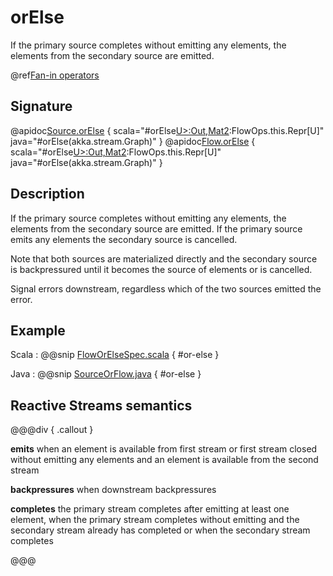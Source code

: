 # orElse

If the primary source completes without emitting any elements, the elements from the secondary source are emitted.

@ref[Fan-in operators](../index.md#fan-in-operators)

## Signature

@apidoc[Source.orElse](Source) { scala="#orElse[U&gt;:Out,Mat2](secondary:akka.stream.Graph[akka.stream.SourceShape[U],Mat2]):FlowOps.this.Repr[U]" java="#orElse(akka.stream.Graph)" }
@apidoc[Flow.orElse](Flow) { scala="#orElse[U&gt;:Out,Mat2](secondary:akka.stream.Graph[akka.stream.SourceShape[U],Mat2]):FlowOps.this.Repr[U]" java="#orElse(akka.stream.Graph)" }


## Description

If the primary source completes without emitting any elements, the elements from the secondary source
are emitted. If the primary source emits any elements the secondary source is cancelled.

Note that both sources are materialized directly and the secondary source is backpressured until it becomes
the source of elements or is cancelled.

Signal errors downstream, regardless which of the two sources emitted the error.

## Example
Scala
:   @@snip [FlowOrElseSpec.scala](/gemini-stream-tests/src/test/scala/gemini/stream/scaladsl/FlowOrElseSpec.scala) { #or-else }

Java
:   @@snip [SourceOrFlow.java](/gemini-docs/src/test/java/jdocs/stream/operators/SourceOrFlow.java) { #or-else }

## Reactive Streams semantics

@@@div { .callout }

**emits** when an element is available from first stream or first stream closed without emitting any elements and an element
is available from the second stream

**backpressures** when downstream backpressures

**completes** the primary stream completes after emitting at least one element, when the primary stream completes
without emitting and the secondary stream already has completed or when the secondary stream completes

@@@
